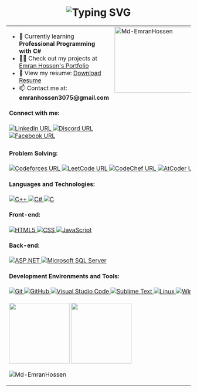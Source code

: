 <h1 align="center">
  <img src="https://readme-typing-svg.demolab.com?font=Fira+Code&weight=680&size=25&duration=3500&pause=500&color=FFFFFF&width=600&height=45&lines=Hey+there!+This+is+Emran;Problem+Solver;.Net+Developer;Tech+Enthusiast;Personality+INTJ+-+T" alt="Typing SVG" />
</h1>

<table width="100%" cellpadding="10" cellspacing="0">
  <!-- First Row -->
  <tr>
    <td valign="top">
      <!-- Personal Information -->
      <ul>
        <li>🌱 Currently learning <strong>Professional Programming with C#</strong></li>
        <li>👨‍💻 Check out my projects at <a href="https://md-emranhossen.github.io">Emran Hossen's Portfolio</a></li>
        <li>📄 View my resume: <a href="[Your Resume Link]" target="_blank">Download Resume</a></li>
        <li>📫 Contact me at: <strong>emranhossen3075@gmail.com</strong></li>
      </ul>
      <h4>Connect with me:</h4>
      <a href="https://linkedin.com/in/emranhossen">
        <img src="https://img.shields.io/badge/social--badge?style=social&label=LinkedIn&logo=linkedin" alt="LinkedIn URL" />
      </a>
      <a href="https://discord.com/users/986276406466060349">
        <img src="https://img.shields.io/badge/social--badge?style=social&label=Discord&logo=discord" alt="Discord URL" />
      </a>
      <a href="https://facebook.com/emmranhossen">
        <img src="https://img.shields.io/badge/social--badge?style=social&label=Facebook&logo=facebook" alt="Facebook URL" />
      </a>
    </td>
    <td valign="top">
      <!-- GitHub Stats -->
      <img src="https://github-readme-stats.vercel.app/api/top-langs?username=Md-EmranHossen&show_icons=true&locale=en&layout=compact" alt="Md-EmranHossen" height="180" width="300" />
    </td>
  </tr>

  <!-- Second Row -->
  <tr>
    <td colspan="2">
      <!-- Skills and Technologies -->
      <div style="text-align: left">
        <!-- Problem Solving -->
        <h4>Problem Solving:</h4>
        <a href="https://codeforces.com/profile/emran_">
          <img src="https://img.shields.io/badge/social--badge?style=social&label=Codeforces&logo=codeforces" alt="Codeforces URL" />
        </a>
        <a href="https://leetcode.com/emranhossen">
          <img src="https://img.shields.io/badge/social--badge?style=social&label=LeetCode&logo=leetcode" alt="LeetCode URL" />
        </a>
        <a href="https://www.codechef.com/users/emranhossen">
          <img src="https://img.shields.io/badge/social--badge?style=social&label=CodeChef&logo=codechef" alt="CodeChef URL" />
        </a>
        <a href="https://atcoder.jp/users/emranhossen">
          <img src="https://img.shields.io/badge/social--badge?style=social&label=AtCoder&logo=atcoder" alt="AtCoder URL" />
        </a>
        <!-- Languages and Technologies -->
        <h4>Languages and Technologies:</h4>
        <a href="#">
          <img src="https://img.shields.io/badge/social--badge?style=social&label=C%2B%2B&logo=c%2B%2B&logoColor=00599C" alt="C++" />
        </a>
        <a href="#">
          <img src="https://img.shields.io/badge/social--badge?style=social&label=C%23&logo=csharp&logoColor=239120" alt="C#" />
        </a>
        <a href="#">
          <img src="https://img.shields.io/badge/social--badge?style=social&label=C&logo=c&logoColor=00599C" alt="C" />
        </a>
        <!-- Front-end -->
        <h4>Front-end:</h4>
        <a href="#">
          <img src="https://img.shields.io/badge/social--badge?style=social&label=HTML5&logo=html5&logoColor=E34F26" alt="HTML5" />
        </a>
        <a href="#">
          <img src="https://img.shields.io/badge/social--badge?style=social&label=CSS&logo=css3&logoColor=1572B6" alt="CSS" />
        </a>
        <a href="#">
          <img src="https://img.shields.io/badge/social--badge?style=social&label=JavaScript&logo=javascript&logoColor=F7DF1E" alt="JavaScript" />
        </a>
        <!-- Back-end -->
        <h4>Back-end:</h4>
        <a href="#">
          <img src="https://img.shields.io/badge/social--badge?style=social&label=ASP.NET&logo=aspdotnet&logoColor=009CDE" alt="ASP.NET" />
        </a>
        <a href="#">
          <img src="https://img.shields.io/badge/social--badge?style=social&label=Microsoft%20SQL%20Server&logo=microsoftsqlserver&logoColor=CC2927" alt="Microsoft SQL Server" />
        </a>
        <!-- Development Environments and Tools -->
        <h4>Development Environments and Tools:</h4>
        <a href="#">
          <img src="https://img.shields.io/badge/social--badge?style=social&label=Git&logo=git&logoColor=F05032" alt="Git" />
        </a>
        <a href="#">
          <img src="https://img.shields.io/badge/social--badge?style=social&label=GitHub&logo=github&logoColor=181717" alt="GitHub" />
        </a>
        <a href="#">
          <img src="https://img.shields.io/badge/VS%20Code-007ACC?style=flat&logo=visualstudiocode&logoColor=white&color=white" alt="Visual Studio Code" />
        </a>
        <a href="#">
          <img src="https://img.shields.io/badge/social--badge?style=social&label=Sublime%20Text&logo=sublimetext&logoColor=FF6C0D" alt="Sublime Text" />
        </a>
        <a href="#">
          <img src="https://img.shields.io/badge/social--badge?style=social&label=Linux&logo=linux&logoColor=FCC624" alt="Linux" />
        </a>
        <a href="#">
          <img src="https://img.shields.io/badge/social--badge?style=social&label=Windows&logo=windows&logoColor=0078D4" alt="Windows" />
        </a>
      </div>
    </td>
  </tr>

  <!-- Third Row -->
  <tr>
    <td colspan="2">
      <!-- GitHub Stats and Profile Views -->
      <p>
        <img height="165em" src="https://github-readme-stats.vercel.app/api?username=Md-EmranHossen&show_icons=true&hide_border=true&include_all_commits=true&theme=swift" />
        <img height="165em" src="https://github-readme-streak-stats.herokuapp.com/?user=Md-EmranHossen&theme=swift&hide_border=true" />
      </p>
      <p align="left">
        <img src="https://komarev.com/ghpvc/?username=Md-EmranHossen&label=Profile%20views&color=af0707&style=flat" alt="Md-EmranHossen" />
      </p>
    </td>
  </tr>
</table>
